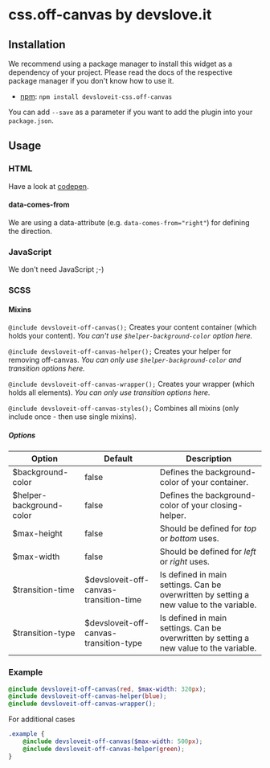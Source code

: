 # css.off-canvas by devslove.it

## Installation
We recommend using a package manager to install this widget as a dependency of your project. Please read the docs of the respective package manager if you don't know how to use it.
* [npm](https://www.npmjs.com/package/devsloveit-css.off-canvas): `npm install devsloveit-css.off-canvas`

You can add `--save` as a parameter if you want to add the plugin into your `package.json`.

## Usage
### HTML
Have a look at [codepen](https://codepen.io/devsloveit/pen/VmgEBO).

#### data-comes-from
We are using a data-attribute (e.g. `data-comes-from="right"`) for defining the direction.

### JavaScript
We don't need JavaScript ;-)

### SCSS

#### Mixins
`@include devsloveit-off-canvas();`
Creates your content container (which holds your content).
_You can't use `$helper-background-color` option here._

`@include devsloveit-off-canvas-helper();`
Creates your helper for removing off-canvas.
_You can only use `$helper-background-color` and transition options here._


`@include devsloveit-off-canvas-wrapper();`
Creates your wrapper (which holds all elements).
_You can only use transition options here._

`@include devsloveit-off-canvas-styles();`
Combines all mixins (only include once - then use single mixins).

##### Options
| Option  | Default | Description |
|---|---|---|
| $background-color | false | Defines the background-color of your container. |
| $helper-background-color | false |  Defines the background-color of your closing-helper. |
| $max-height | false | Should be defined for _top_ or _bottom_ uses. |
| $max-width | false | Should be defined for _left_ or _right_ uses. |
| $transition-time | $devsloveit-off-canvas-transition-time | Is defined in main settings. Can be overwritten by setting a new value to the variable. |
| $transition-type | $devsloveit-off-canvas-transition-type | Is defined in main settings. Can be overwritten by setting a new value to the variable. |

### Example
```scss
@include devsloveit-off-canvas(red, $max-width: 320px);
@include devsloveit-off-canvas-helper(blue);
@include devsloveit-off-canvas-wrapper();
```

For additional cases

```scss
.example {
	@include devsloveit-off-canvas($max-width: 500px);
	@include devsloveit-off-canvas-helper(green);
}
```